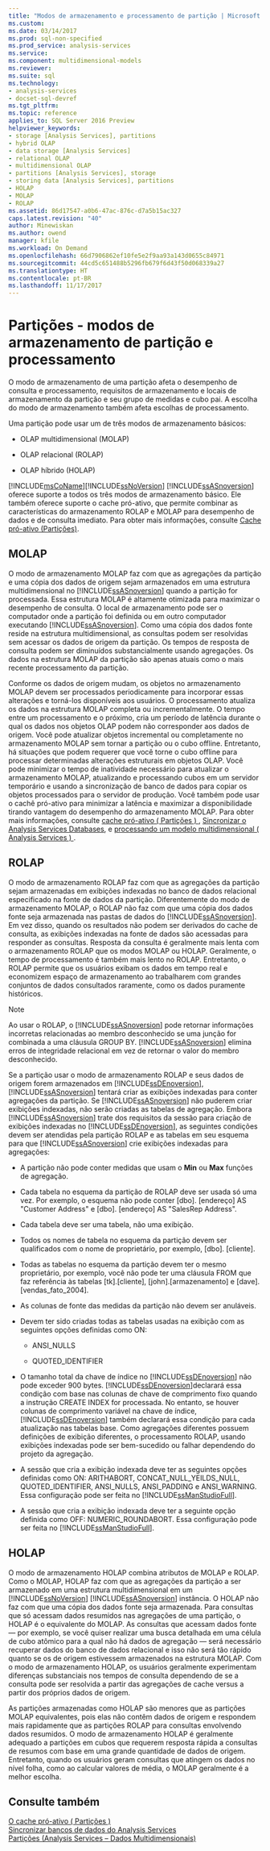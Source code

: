 ```yaml
---
title: "Modos de armazenamento e processamento de partição | Microsoft Docs"
ms.custom: 
ms.date: 03/14/2017
ms.prod: sql-non-specified
ms.prod_service: analysis-services
ms.service: 
ms.component: multidimensional-models
ms.reviewer: 
ms.suite: sql
ms.technology:
- analysis-services
- docset-sql-devref
ms.tgt_pltfrm: 
ms.topic: reference
applies_to: SQL Server 2016 Preview
helpviewer_keywords:
- storage [Analysis Services], partitions
- hybrid OLAP
- data storage [Analysis Services]
- relational OLAP
- multidimensional OLAP
- partitions [Analysis Services], storage
- storing data [Analysis Services], partitions
- HOLAP
- MOLAP
- ROLAP
ms.assetid: 86d17547-a0b6-47ac-876c-d7a5b15ac327
caps.latest.revision: "40"
author: Minewiskan
ms.author: owend
manager: kfile
ms.workload: On Demand
ms.openlocfilehash: 66d7906862ef10fe5e2f9aa93a143d0655c84971
ms.sourcegitcommit: 44cd5c651488b5296fb679f6d43f50d068339a27
ms.translationtype: HT
ms.contentlocale: pt-BR
ms.lasthandoff: 11/17/2017
---
```

# <a name="partitions---partition-storage-modes-and-processing"></a>Partições - modos de armazenamento de partição e processamento
  O modo de armazenamento de uma partição afeta o desempenho de consulta e processamento, requisitos de armazenamento e locais de armazenamento da partição e seu grupo de medidas e cubo pai. A escolha do modo de armazenamento também afeta escolhas de processamento.  
  
 Uma partição pode usar um de três modos de armazenamento básicos:  
  
-   OLAP multidimensional (MOLAP)  
  
-   OLAP relacional (ROLAP)  
  
-   OLAP híbrido (HOLAP)  
  
 [!INCLUDE[msCoName](../../includes/msconame-md.md)][!INCLUDE[ssNoVersion](../../includes/ssnoversion-md.md)] [!INCLUDE[ssASnoversion](../../includes/ssasnoversion-md.md)] oferece suporte a todos os três modos de armazenamento básico. Ele também oferece suporte o cache pró-ativo, que permite combinar as características do armazenamento ROLAP e MOLAP para desempenho de dados e de consulta imediato. Para obter mais informações, consulte [Cache pró-ativo &#40;Partições&#41;](../../analysis-services/multidimensional-models-olap-logical-cube-objects/partitions-proactive-caching.md).  
  
## <a name="molap"></a>MOLAP  
 O modo de armazenamento MOLAP faz com que as agregações da partição e uma cópia dos dados de origem sejam armazenados em uma estrutura multidimensional no [!INCLUDE[ssASnoversion](../../includes/ssasnoversion-md.md)] quando a partição for processada. Essa estrutura MOLAP é altamente otimizada para maximizar o desempenho de consulta. O local de armazenamento pode ser o computador onde a partição foi definida ou em outro computador executando [!INCLUDE[ssASnoversion](../../includes/ssasnoversion-md.md)]. Como uma cópia dos dados fonte reside na estrutura multidimensional, as consultas podem ser resolvidas sem acessar os dados de origem da partição. Os tempos de resposta de consulta podem ser diminuídos substancialmente usando agregações. Os dados na estrutura MOLAP da partição são apenas atuais como o mais recente processamento da partição.  
  
 Conforme os dados de origem mudam, os objetos no armazenamento MOLAP devem ser processados periodicamente para incorporar essas alterações e torná-los disponíveis aos usuários. O processamento atualiza os dados na estrutura MOLAP completa ou incrementalmente. O tempo entre um processamento e o próximo, cria um período de latência durante o qual os dados nos objetos OLAP podem não corresponder aos dados de origem. Você pode atualizar objetos incremental ou completamente no armazenamento MOLAP sem tornar a partição ou o cubo offline. Entretanto, há situações que podem requerer que você torne o cubo offline para processar determinadas alterações estruturais em objetos OLAP. Você pode minimizar o tempo de inatividade necessário para atualizar o armazenamento MOLAP, atualizando e processando cubos em um servidor temporário e usando a sincronização de banco de dados para copiar os objetos processados para o servidor de produção.  Você também pode usar o cachê pró-ativo para minimizar a latência e maximizar a disponibilidade tirando vantagem do desempenho do armazenamento MOLAP. Para obter mais informações, consulte [cache pró-ativo &#40; Partições &#41; ](../../analysis-services/multidimensional-models-olap-logical-cube-objects/partitions-proactive-caching.md), [Sincronizar o Analysis Services Databases](../../analysis-services/multidimensional-models/synchronize-analysis-services-databases.md), e [processando um modelo multidimensional &#40; Analysis Services &#41; ](../../analysis-services/multidimensional-models/processing-a-multidimensional-model-analysis-services.md).  
  
## <a name="rolap"></a>ROLAP  
 O modo de armazenamento ROLAP faz com que as agregações da partição sejam armazenadas em exibições indexadas no banco de dados relacional especificado na fonte de dados da partição. Diferentemente do modo de armazenamento MOLAP, o ROLAP não faz com que uma cópia dos dados fonte seja armazenada nas pastas de dados do [!INCLUDE[ssASnoversion](../../includes/ssasnoversion-md.md)]. Em vez disso, quando os resultados não podem ser derivados do cache de consulta, as exibições indexadas na fonte de dados são acessadas para responder as consultas. Resposta da consulta é geralmente mais lenta com o armazenamento ROLAP que os modos MOLAP ou HOLAP. Geralmente, o tempo de processamento é também mais lento no ROLAP. Entretanto, o ROLAP permite que os usuários exibam os dados em tempo real e economizem espaço de armazenamento ao trabalharem com grandes conjuntos de dados consultados raramente, como os dados puramente históricos.  
  
> [!NOTE]  
>  Ao usar o ROLAP, o [!INCLUDE[ssASnoversion](../../includes/ssasnoversion-md.md)] pode retornar informações incorretas relacionadas ao membro desconhecido se uma junção for combinada a uma cláusula GROUP BY. [!INCLUDE[ssASnoversion](../../includes/ssasnoversion-md.md)] elimina erros de integridade relacional em vez de retornar o valor do membro desconhecido.  
  
 Se a partição usar o modo de armazenamento ROLAP e seus dados de origem forem armazenados em [!INCLUDE[ssDEnoversion](../../includes/ssdenoversion-md.md)], [!INCLUDE[ssASnoversion](../../includes/ssasnoversion-md.md)] tentará criar as exibições indexadas para conter agregações da partição. Se [!INCLUDE[ssASnoversion](../../includes/ssasnoversion-md.md)] não puderem criar exibições indexadas, não serão criadas as tabelas de agregação. Embora [!INCLUDE[ssASnoversion](../../includes/ssasnoversion-md.md)] trate dos requisitos da sessão para criação de exibições indexadas no [!INCLUDE[ssDEnoversion](../../includes/ssdenoversion-md.md)], as seguintes condições devem ser atendidas pela partição ROLAP e as tabelas em seu esquema para que [!INCLUDE[ssASnoversion](../../includes/ssasnoversion-md.md)] crie exibições indexadas para agregações:  
  
-   A partição não pode conter medidas que usam o **Min** ou **Max** funções de agregação.  
  
-   Cada tabela no esquema da partição de ROLAP deve ser usada só uma vez. Por exemplo, o esquema não pode conter [dbo]. [endereço] AS "Customer Address" e [dbo]. [endereço] AS "SalesRep Address".  
  
-   Cada tabela deve ser uma tabela, não uma exibição.  
  
-   Todos os nomes de tabela no esquema da partição devem ser qualificados com o nome de proprietário, por exemplo, [dbo]. [cliente].  
  
-   Todas as tabelas no esquema da partição devem ter o mesmo proprietário, por exemplo, você não pode ter uma cláusula FROM que faz referência às tabelas [tk].[cliente], [john].[armazenamento] e [dave].[vendas_fato_2004].  
  
-   As colunas de fonte das medidas da partição não devem ser anuláveis.  
  
-   Devem ter sido criadas todas as tabelas usadas na exibição com as seguintes opções definidas como ON:  
  
    -   ANSI_NULLS  
  
    -   QUOTED_IDENTIFIER  
  
-   O tamanho total da chave de índice no [!INCLUDE[ssDEnoversion](../../includes/ssdenoversion-md.md)] não pode exceder 900 bytes. [!INCLUDE[ssDEnoversion](../../includes/ssdenoversion-md.md)]declarará essa condição com base nas colunas de chave de comprimento fixo quando a instrução CREATE INDEX for processada. No entanto, se houver colunas de comprimento variável na chave de índice, [!INCLUDE[ssDEnoversion](../../includes/ssdenoversion-md.md)] também declarará essa condição para cada atualização nas tabelas base. Como agregações diferentes possuem definições de exibição diferentes, o processamento ROLAP, usando exibições indexadas pode ser bem-sucedido ou falhar dependendo do projeto da agregação.  
  
-   A sessão que cria a exibição indexada deve ter as seguintes opções definidas como ON: ARITHABORT, CONCAT_NULL_YEILDS_NULL, QUOTED_IDENTIFIER, ANSI_NULLS, ANSI_PADDING e ANSI_WARNING. Essa configuração pode ser feita no [!INCLUDE[ssManStudioFull](../../includes/ssmanstudiofull-md.md)].  
  
-   A sessão que cria a exibição indexada deve ter a seguinte opção definida como OFF: NUMERIC_ROUNDABORT. Essa configuração pode ser feita no [!INCLUDE[ssManStudioFull](../../includes/ssmanstudiofull-md.md)].  
  
## <a name="holap"></a>HOLAP  
 O modo de armazenamento HOLAP combina atributos de MOLAP e ROLAP. Como o MOLAP, HOLAP faz com que as agregações da partição a ser armazenado em uma estrutura multidimensional em um [!INCLUDE[ssNoVersion](../../includes/ssnoversion-md.md)] [!INCLUDE[ssASnoversion](../../includes/ssasnoversion-md.md)] instância. O HOLAP não faz com que uma cópia dos dados fonte seja armazenada. Para consultas que só acessam dados resumidos nas agregações de uma partição, o HOLAP é o equivalente do MOLAP. As consultas que acessam dados fonte — por exemplo, se você quiser realizar uma busca detalhada em uma célula de cubo atômico para a qual não há dados de agregação — será necessário recuperar dados do banco de dados relacional e isso não será tão rápido quanto se os de origem estivessem armazenados na estrutura MOLAP. Com o modo de armazenamento HOLAP, os usuários geralmente experimentam diferenças substanciais nos tempos de consulta dependendo de se a consulta pode ser resolvida a partir das agregações de cache versus a partir dos próprios dados de origem.  
  
 As partições armazenadas como HOLAP são menores que as partições MOLAP equivalentes, pois elas não contêm dados de origem e respondem mais rapidamente que as partições ROLAP para consultas envolvendo dados resumidos. O modo de armazenamento HOLAP é geralmente adequado a partições em cubos que requerem resposta rápida a consultas de resumos com base em uma grande quantidade de dados de origem. Entretanto, quando os usuários geram consultas que atingem os dados no nível folha, como ao calcular valores de média, o MOLAP geralmente é a melhor escolha.  
  
## <a name="see-also"></a>Consulte também  
 [O cache pró-ativo &#40; Partições &#41;](../../analysis-services/multidimensional-models-olap-logical-cube-objects/partitions-proactive-caching.md)   
 [Sincronizar bancos de dados do Analysis Services](../../analysis-services/multidimensional-models/synchronize-analysis-services-databases.md)   
 [Partições &#40;Analysis Services – Dados Multidimensionais&#41;](../../analysis-services/multidimensional-models-olap-logical-cube-objects/partitions-analysis-services-multidimensional-data.md)  
  
  
